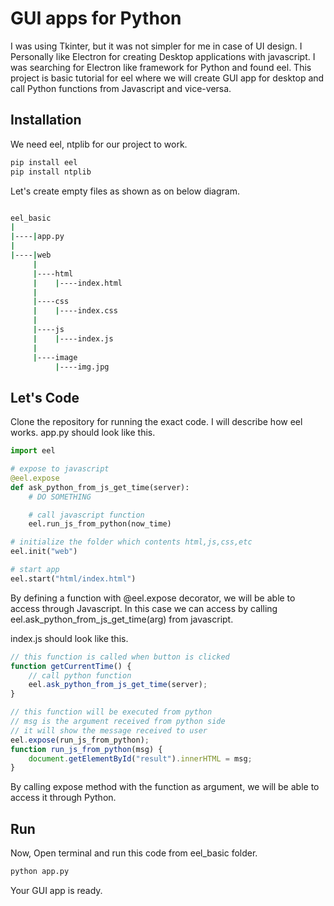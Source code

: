 # GUI apps for Python
I was using Tkinter, but it was not simpler for me in case of UI design. I Personally like Electron for creating Desktop applications with javascript. I was searching for Electron like framework for Python and found eel.
This project is basic tutorial for eel where we will create GUI app for desktop and call Python functions from Javascript and vice-versa.

## Installation
We need eel, ntplib for our project to work.
```bash
pip install eel
pip install ntplib
```

Let's create empty files as shown as on below diagram.
```bash

eel_basic
|
|----|app.py
|
|----|web
     |
     |----html
     |    |----index.html
     |
     |----css
     |    |----index.css
     |
     |----js
     |    |----index.js
     |
     |----image
          |----img.jpg
```

## Let's Code
Clone the repository for running the exact code. I will describe how eel works.
app.py should look like this.
```python
import eel

# expose to javascript
@eel.expose
def ask_python_from_js_get_time(server):
    # DO SOMETHING

    # call javascript function
    eel.run_js_from_python(now_time)

# initialize the folder which contents html,js,css,etc
eel.init("web")

# start app
eel.start("html/index.html")
```
By defining a function with @eel.expose decorator, we will be able to access through Javascript. In this case we can access by calling eel.ask_python_from_js_get_time(arg) from javascript.


index.js should look like this.
```javascript
// this function is called when button is clicked
function getCurrentTime() {
    // call python function
    eel.ask_python_from_js_get_time(server);
}

// this function will be executed from python
// msg is the argument received from python side
// it will show the message received to user
eel.expose(run_js_from_python);
function run_js_from_python(msg) {
    document.getElementById("result").innerHTML = msg;
}
```
By calling expose method with the function as argument, we will be able to access it through Python.

## Run
Now, Open terminal and run this code from eel_basic folder.
```bash
python app.py
```
Your GUI app is ready.
